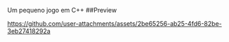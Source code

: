 Um pequeno jogo em C++
##Preview

https://github.com/user-attachments/assets/2be65256-ab25-4fd6-82be-3eb27418292a

